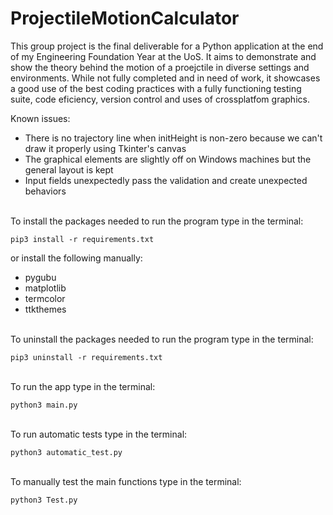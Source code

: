 # ProjectileMotionCalculator

This group project is the final deliverable for a Python application at the end of my Engineering Foundation Year at the UoS. It aims to demonstrate and show the theory behind the motion of a proejctile in diverse settings and environments. While not fully completed and in need of work, it showcases a good use of the best coding practices with a fully functioning testing suite, code eficiency, version control and uses of crossplatfom graphics.

Known issues:
- There is no trajectory line when initHeight is non-zero because we can't draw it properly using Tkinter's canvas
- The graphical elements are slightly off on Windows machines but the general layout is kept
- Input fields unexpectedly pass the validation and create unexpected behaviors

\
To install the packages needed to run the program type in the terminal:
```
pip3 install -r requirements.txt
```

or install the following manually:
* pygubu
* matplotlib
* termcolor
* ttkthemes

\
To uninstall the packages needed to run the program type in the terminal:
```
pip3 uninstall -r requirements.txt
```
\
To run the app type in the terminal:
```
python3 main.py
```
\
To run automatic tests type in the terminal:
```
python3 automatic_test.py
```
\
To manually test the main functions type in the terminal:
```
python3 Test.py
```
